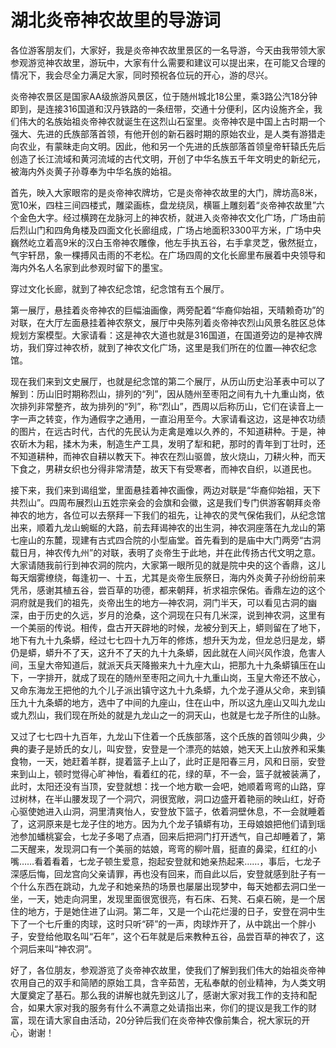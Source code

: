 # 湖北炎帝神农故里的导游词  
各位游客朋友们，大家好，我是炎帝神农故里景区的一名导游，今天由我带领大家参观游览神农故里，游玩中，大家有什么需要和建议可以提出来，在可能又合理的情况下，我会尽全力满足大家，同时预祝各位玩的开心，游的尽兴。  

炎帝神农景区是国家AA级旅游风景区，位于随州城北18公里，乘3路公汽18分钟即到，是连接316国道和汉丹铁路的一条纽带，交通十分便利，区内设施齐全，我们伟大的名族始祖炎帝神农就诞生在这烈山石室里。炎帝神农是中国上古时期一个强大、先进的氏族部落首领，有他开创的新石器时期的原始农业，是人类有游猎走向农业，有蒙昧走向文明。因此，他和另一个先进的氏族部落首领皇帝轩辕氏先后创造了长江流域和黄河流域的古代文明，开创了中华名族五千年文明史的新纪元，被海内外炎黄子孙尊奉为中华名族的始祖。  

首先，映入大家眼帘的是炎帝神农牌坊，它是炎帝神农故里的大门，牌坊高8米，宽10米，四柱三间四楼式，雕梁画栋，盘龙绕凤，横匾上雕刻着“炎帝神农故里”六个金色大字。经过横跨在龙脉河上的神农桥，就进入炎帝神农文化广场，广场由前后烈山门和四角角楼及四面文化长廊组成，广场占地面积3300平方米，广场中央巍然屹立着高9米的汉白玉帝神农雕像，他左手执五谷，右手拿灵芝，傲然挺立，气宇轩昂，象一棵搏风击雨的不老松。在广场四周的文化长廊里布展着中央领导和海内外名人名家到此参观时留下的墨宝。  

穿过文化长廊，就到了神农纪念馆，纪念馆有五个展厅。  

第一展厅，悬挂着炎帝神农的巨幅油画像，两旁配着“华裔仰始祖，天晴赖奇功”的对联，在大厅左面悬挂着神农祭文，展厅中央陈列着炎帝神农烈山风景名胜区总体规划方案模型。大家请看：这是神农大道也就是316国道，在国道旁边的是神农牌坊，我们穿过神农桥，就到了神农文化广场，这里是我们所在的位置—神农纪念馆。  

现在我们来到文史展厅，也就是纪念馆的第二个展厅，从历山历史沿革表中可以了解到：历山旧时期称烈山，排列的“列”，因从随州至枣阳之间有九十九重山岗，依次排列非常整齐，故为排列的“列”，称“烈山”，西周以后称历山，它们在读音上一字一声之转变，作为通假字之通用，一直沿用至今。大家请看这边，这是神农功绩的图片，在远古时代，古代的先民认为走禽是难以久养的，不知道耕种。于是，神农斫木为耜，揉木为耒，制造生产工具，发明了犁和耙，那时的青年到丁壮时，还不知道耕种，而神农自耕以教天下。神农在烈山驱兽，放火烧山，刀耕火种，而天下食之，男耕女织也分得非常清楚，故天下有受寒者，而神农自织，以道民也。  

接下来，我们来到谒组堂，里面悬挂着神农画像，两边对联是“华裔仰始祖，天下共烈山”。四周布展烈山五姓宗亲会的会旗和会徽，这是我们专门供游客朝拜炎帝神农的地方，各位可以去祭拜一下我们的祖先，让神农的灵气保佑我们，从纪念馆出来，顺着九龙山蜿蜒的大路，前去拜谒神农的出生洞，神农洞座落在九龙山的第七座山的东麓，现建有古式四合院的小型庙堂。首先看到的是庙中大门两旁“古洞载日月，神农传九州”的对联，表明了炎帝生于此地，并在此传扬古代文明之意。大家请随我前行到神农洞的院内，大家第一眼所见的就是院中央的这个香鼎，这儿每天烟雾缭绕，每逢初一、十五，尤其是炎帝生辰祭日，海内外炎黄子孙纷纷前来凭吊，感谢其植五谷，尝百草的功德，都来朝拜，祈求祖宗保佑。香鼎左边的这个洞府就是我们的祖先，炎帝出生的地方—神农洞，洞门半天，可以看见古洞的幽深，由于历史的久远，岁月的沧桑，这个洞现在只有几米深，说到神农洞，这里有一个美丽的传说。相传，盘古开天辟地的时候，龙被分到天上，蟒则留在了地下，地下有九十九条蟒，经过七七四十九万年的修炼，想升天为龙，但龙总归是龙，蟒仍是蟒，蟒升不了天，这升不了天的九十九条蟒，因此就在人间兴风作浪，危害人间，玉皇大帝知道后，就派天兵天降搬来九十九座大山，把那九十九条蟒镇压在山下，一字排开，就成了现在的随州至枣阳之间九十九重山岗，玉皇大帝还不放心，又命东海龙王把他的九个儿子派出镇守这九十九条蟒，九个龙子遵从父命，来到镇压九十九条蟒的地方，选中了中间的九座山，住在山中，所以这九座山又叫九龙山或九烈山，我们现在所处的就是九龙山之一的洞天山，也就是七龙子所住的山脉。  

又过了七七四十九百年，九龙山下住着一个氏族部落，这个氏族的首领叫少典，少典的妻子是娇氏的女儿，叫安登，安登是一个漂亮的姑娘，她天天上山放养和采集食物，一天，她赶着羊群，提着篮子上山了，此时正是阳春三月，风和日丽，安登来到山上，顿时觉得心旷神怡，看着红的花，绿的草，不一会，篮子就被装满了，此时，太阳还没有当顶，安登就想：找一个地方歇一会吧，她顺着弯弯的山路，穿过树林，在半山腰发现了一个洞穴，洞很宽敞，洞口边盛开着艳丽的映山红，好奇心驱使她进入山洞，洞里清爽怡人，安登放下篮子，依着洞壁休息，不一会就睡着了，这洞原来是七龙子住的地方。因为九个龙子镇蟒有功，王母娘娘把他们请到瑶池参加蟠桃宴会，七龙子多喝了点酒，回来后把洞门打开透气，自己却睡着了，第二天醒来，发现洞口有一个美丽的姑娘，弯弯的柳叶眉，挺直的鼻梁，红红的小嘴……看着看着，七龙子顿生爱意，抱起安登就和她亲热起来……，事后，七龙子深感后悔，回龙宫向父亲请罪，再也没有回来，而自此以后，安登就感到肚子有一个什么东西在跳动，九龙子和她亲热的场景也屡屡出现梦中，每天她都去洞口坐一坐，一天，她走向洞里，发现里面很宽很亮，有石床、石凳、石桌石碗，是一个居住的地方，于是她住进了山洞。第二年，又是一个山花烂漫的日子，安登在洞中生下了一个七斤重的肉球，这时只听“砰”的一声，肉球炸开了，从中跳出一个胖小子，安登给他取名叫“石年”，这个石年就是后来教种五谷，品尝百草的神农了，这个洞后来叫“神农洞”。  

好了，各位朋友，参观游览了炎帝神农故里，使我们了解到我们伟大的始祖炎帝神农用自己的双手和简陋的原始工具，含辛茹苦，无私奉献的创业精神，为人类文明大厦奠定了基石。那么我的讲解也就先到这儿了，感谢大家对我工作的支持和配合，如果大家对我的服务有什么不满意之处请指出来，你们的提议是我工作的财富，现在请大家自由活动，20分钟后我们在炎帝神农像前集合，祝大家玩的开心，谢谢！  
